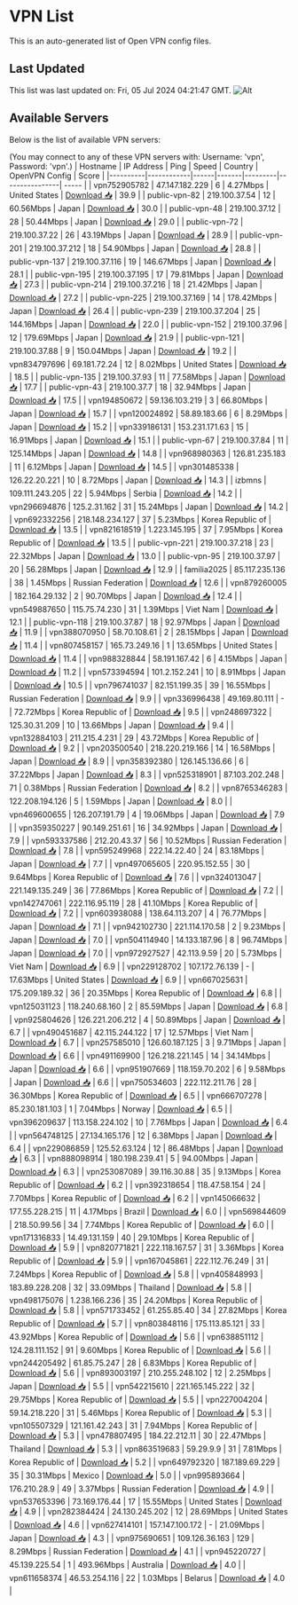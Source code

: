 # VPN List

This is an auto-generated list of Open VPN config files.

## Last Updated

This list was last updated on: Fri, 05 Jul 2024 04:21:47 GMT.
![Alt](https://repobeats.axiom.co/api/embed/186b98318ef1479477931607c1ad7d823f12451f.svg "Repobeats analytics image")

## Available Servers

Below is the list of available VPN servers:

(You may connect to any of these VPN servers with: Username: 'vpn', Password: 'vpn'.)
| Hostname | IP Address | Ping | Speed | Country | OpenVPN Config | Score |
|----------|------------|------|-------|---------|----------------| ----- |
| vpn752905782 | 47.147.182.229 | 6 | 4.27Mbps | United States | [Download 📥](./configs/server_0_US.ovpn) | 39.9 |
| public-vpn-82 | 219.100.37.54 | 12 | 60.56Mbps | Japan | [Download 📥](./configs/server_1_JP.ovpn) | 30.0 |
| public-vpn-48 | 219.100.37.12 | 28 | 50.44Mbps | Japan | [Download 📥](./configs/server_2_JP.ovpn) | 29.0 |
| public-vpn-72 | 219.100.37.22 | 26 | 43.19Mbps | Japan | [Download 📥](./configs/server_3_JP.ovpn) | 28.9 |
| public-vpn-201 | 219.100.37.212 | 18 | 54.90Mbps | Japan | [Download 📥](./configs/server_4_JP.ovpn) | 28.8 |
| public-vpn-137 | 219.100.37.116 | 19 | 146.67Mbps | Japan | [Download 📥](./configs/server_5_JP.ovpn) | 28.1 |
| public-vpn-195 | 219.100.37.195 | 17 | 79.81Mbps | Japan | [Download 📥](./configs/server_6_JP.ovpn) | 27.3 |
| public-vpn-214 | 219.100.37.216 | 18 | 21.42Mbps | Japan | [Download 📥](./configs/server_7_JP.ovpn) | 27.2 |
| public-vpn-225 | 219.100.37.169 | 14 | 178.42Mbps | Japan | [Download 📥](./configs/server_8_JP.ovpn) | 26.4 |
| public-vpn-239 | 219.100.37.204 | 25 | 144.16Mbps | Japan | [Download 📥](./configs/server_9_JP.ovpn) | 22.0 |
| public-vpn-152 | 219.100.37.96 | 12 | 179.69Mbps | Japan | [Download 📥](./configs/server_10_JP.ovpn) | 21.9 |
| public-vpn-121 | 219.100.37.88 | 9 | 150.04Mbps | Japan | [Download 📥](./configs/server_11_JP.ovpn) | 19.2 |
| vpn834797696 | 69.181.72.24 | 12 | 8.02Mbps | United States | [Download 📥](./configs/server_12_US.ovpn) | 18.5 |
| public-vpn-135 | 219.100.37.93 | 11 | 77.58Mbps | Japan | [Download 📥](./configs/server_13_JP.ovpn) | 17.7 |
| public-vpn-43 | 219.100.37.7 | 18 | 32.94Mbps | Japan | [Download 📥](./configs/server_14_JP.ovpn) | 17.5 |
| vpn194850672 | 59.136.103.219 | 3 | 66.80Mbps | Japan | [Download 📥](./configs/server_15_JP.ovpn) | 15.7 |
| vpn120024892 | 58.89.183.66 | 6 | 8.29Mbps | Japan | [Download 📥](./configs/server_16_JP.ovpn) | 15.2 |
| vpn339186131 | 153.231.171.63 | 15 | 16.91Mbps | Japan | [Download 📥](./configs/server_17_JP.ovpn) | 15.1 |
| public-vpn-67 | 219.100.37.84 | 11 | 125.14Mbps | Japan | [Download 📥](./configs/server_18_JP.ovpn) | 14.8 |
| vpn968980363 | 126.81.235.183 | 11 | 6.12Mbps | Japan | [Download 📥](./configs/server_19_JP.ovpn) | 14.5 |
| vpn301485338 | 126.22.20.221 | 10 | 8.72Mbps | Japan | [Download 📥](./configs/server_20_JP.ovpn) | 14.3 |
| izbmns | 109.111.243.205 | 22 | 5.94Mbps | Serbia | [Download 📥](./configs/server_21_RS.ovpn) | 14.2 |
| vpn296694876 | 125.2.31.162 | 31 | 15.24Mbps | Japan | [Download 📥](./configs/server_22_JP.ovpn) | 14.2 |
| vpn692332256 | 218.148.234.127 | 37 | 5.23Mbps | Korea Republic of | [Download 📥](./configs/server_23_KR.ovpn) | 13.5 |
| vpn821618519 | 1.223.145.195 | 37 | 7.95Mbps | Korea Republic of | [Download 📥](./configs/server_24_KR.ovpn) | 13.5 |
| public-vpn-221 | 219.100.37.218 | 23 | 22.32Mbps | Japan | [Download 📥](./configs/server_25_JP.ovpn) | 13.0 |
| public-vpn-95 | 219.100.37.97 | 20 | 56.28Mbps | Japan | [Download 📥](./configs/server_26_JP.ovpn) | 12.9 |
| familia2025 | 85.117.235.136 | 38 | 1.45Mbps | Russian Federation | [Download 📥](./configs/server_27_RU.ovpn) | 12.6 |
| vpn879260005 | 182.164.29.132 | 2 | 90.70Mbps | Japan | [Download 📥](./configs/server_28_JP.ovpn) | 12.4 |
| vpn549887650 | 115.75.74.230 | 31 | 1.39Mbps | Viet Nam | [Download 📥](./configs/server_29_VN.ovpn) | 12.1 |
| public-vpn-118 | 219.100.37.87 | 18 | 92.97Mbps | Japan | [Download 📥](./configs/server_30_JP.ovpn) | 11.9 |
| vpn388070950 | 58.70.108.61 | 2 | 28.15Mbps | Japan | [Download 📥](./configs/server_31_JP.ovpn) | 11.4 |
| vpn807458157 | 165.73.249.16 | 1 | 13.65Mbps | United States | [Download 📥](./configs/server_32_US.ovpn) | 11.4 |
| vpn988328844 | 58.191.167.42 | 6 | 4.15Mbps | Japan | [Download 📥](./configs/server_33_JP.ovpn) | 11.2 |
| vpn573394594 | 101.2.152.241 | 10 | 8.91Mbps | Japan | [Download 📥](./configs/server_34_JP.ovpn) | 10.5 |
| vpn796741037 | 82.151.199.35 | 39 | 16.55Mbps | Russian Federation | [Download 📥](./configs/server_35_RU.ovpn) | 9.9 |
| vpn336996438 | 49.169.80.111 | - | 72.72Mbps | Korea Republic of | [Download 📥](./configs/server_36_KR.ovpn) | 9.5 |
| vpn248697322 | 125.30.31.209 | 10 | 13.66Mbps | Japan | [Download 📥](./configs/server_37_JP.ovpn) | 9.4 |
| vpn132884103 | 211.215.4.231 | 29 | 43.72Mbps | Korea Republic of | [Download 📥](./configs/server_38_KR.ovpn) | 9.2 |
| vpn203500540 | 218.220.219.166 | 14 | 16.58Mbps | Japan | [Download 📥](./configs/server_39_JP.ovpn) | 8.9 |
| vpn358392380 | 126.145.136.66 | 6 | 37.22Mbps | Japan | [Download 📥](./configs/server_40_JP.ovpn) | 8.3 |
| vpn525318901 | 87.103.202.248 | 71 | 0.38Mbps | Russian Federation | [Download 📥](./configs/server_41_RU.ovpn) | 8.2 |
| vpn8765346283 | 122.208.194.126 | 5 | 1.59Mbps | Japan | [Download 📥](./configs/server_42_JP.ovpn) | 8.0 |
| vpn469600655 | 126.207.191.79 | 4 | 19.06Mbps | Japan | [Download 📥](./configs/server_43_JP.ovpn) | 7.9 |
| vpn359350227 | 90.149.251.61 | 16 | 34.92Mbps | Japan | [Download 📥](./configs/server_44_JP.ovpn) | 7.9 |
| vpn593337586 | 212.20.43.37 | 56 | 10.52Mbps | Russian Federation | [Download 📥](./configs/server_45_RU.ovpn) | 7.8 |
| vpn595249968 | 222.14.22.40 | 24 | 83.18Mbps | Japan | [Download 📥](./configs/server_46_JP.ovpn) | 7.7 |
| vpn497065605 | 220.95.152.55 | 30 | 9.64Mbps | Korea Republic of | [Download 📥](./configs/server_47_KR.ovpn) | 7.6 |
| vpn324013047 | 221.149.135.249 | 36 | 77.86Mbps | Korea Republic of | [Download 📥](./configs/server_48_KR.ovpn) | 7.2 |
| vpn142747061 | 222.116.95.119 | 28 | 41.10Mbps | Korea Republic of | [Download 📥](./configs/server_49_KR.ovpn) | 7.2 |
| vpn603938088 | 138.64.113.207 | 4 | 76.77Mbps | Japan | [Download 📥](./configs/server_50_JP.ovpn) | 7.1 |
| vpn942102730 | 221.114.170.58 | 2 | 9.23Mbps | Japan | [Download 📥](./configs/server_51_JP.ovpn) | 7.0 |
| vpn504114940 | 14.133.187.96 | 8 | 96.74Mbps | Japan | [Download 📥](./configs/server_52_JP.ovpn) | 7.0 |
| vpn972927527 | 42.113.9.59 | 20 | 5.73Mbps | Viet Nam | [Download 📥](./configs/server_53_VN.ovpn) | 6.9 |
| vpn229128702 | 107.172.76.139 | - | 17.63Mbps | United States | [Download 📥](./configs/server_54_US.ovpn) | 6.9 |
| vpn667025631 | 175.209.189.32 | 36 | 20.35Mbps | Korea Republic of | [Download 📥](./configs/server_55_KR.ovpn) | 6.8 |
| vpn125031123 | 118.240.68.160 | 2 | 85.59Mbps | Japan | [Download 📥](./configs/server_56_JP.ovpn) | 6.8 |
| vpn925804626 | 126.221.206.212 | 4 | 50.89Mbps | Japan | [Download 📥](./configs/server_57_JP.ovpn) | 6.7 |
| vpn490451687 | 42.115.244.122 | 17 | 12.57Mbps | Viet Nam | [Download 📥](./configs/server_58_VN.ovpn) | 6.7 |
| vpn257585010 | 126.60.187.125 | 3 | 9.71Mbps | Japan | [Download 📥](./configs/server_59_JP.ovpn) | 6.6 |
| vpn491169900 | 126.218.221.145 | 14 | 34.14Mbps | Japan | [Download 📥](./configs/server_60_JP.ovpn) | 6.6 |
| vpn951907669 | 118.159.70.202 | 6 | 9.58Mbps | Japan | [Download 📥](./configs/server_61_JP.ovpn) | 6.6 |
| vpn750534603 | 222.112.211.76 | 28 | 36.30Mbps | Korea Republic of | [Download 📥](./configs/server_62_KR.ovpn) | 6.5 |
| vpn666707278 | 85.230.181.103 | 1 | 7.04Mbps | Norway | [Download 📥](./configs/server_63_NO.ovpn) | 6.5 |
| vpn396209637 | 113.158.224.102 | 10 | 7.76Mbps | Japan | [Download 📥](./configs/server_64_JP.ovpn) | 6.4 |
| vpn564748125 | 27.134.165.176 | 12 | 6.38Mbps | Japan | [Download 📥](./configs/server_65_JP.ovpn) | 6.4 |
| vpn229086859 | 125.52.63.124 | 12 | 86.48Mbps | Japan | [Download 📥](./configs/server_66_JP.ovpn) | 6.3 |
| vpn888098914 | 180.198.239.41 | 5 | 94.00Mbps | Japan | [Download 📥](./configs/server_67_JP.ovpn) | 6.3 |
| vpn253087089 | 39.116.30.88 | 35 | 9.13Mbps | Korea Republic of | [Download 📥](./configs/server_68_KR.ovpn) | 6.2 |
| vpn392318654 | 118.47.58.154 | 24 | 7.70Mbps | Korea Republic of | [Download 📥](./configs/server_69_KR.ovpn) | 6.2 |
| vpn145066632 | 177.55.228.215 | 11 | 4.17Mbps | Brazil | [Download 📥](./configs/server_70_BR.ovpn) | 6.0 |
| vpn569844609 | 218.50.99.56 | 34 | 7.74Mbps | Korea Republic of | [Download 📥](./configs/server_71_KR.ovpn) | 6.0 |
| vpn171316833 | 14.49.131.159 | 40 | 29.10Mbps | Korea Republic of | [Download 📥](./configs/server_72_KR.ovpn) | 5.9 |
| vpn820771821 | 222.118.167.57 | 31 | 3.36Mbps | Korea Republic of | [Download 📥](./configs/server_73_KR.ovpn) | 5.9 |
| vpn167045861 | 222.112.76.249 | 31 | 7.24Mbps | Korea Republic of | [Download 📥](./configs/server_74_KR.ovpn) | 5.8 |
| vpn405848993 | 183.89.228.208 | 32 | 33.09Mbps | Thailand | [Download 📥](./configs/server_75_TH.ovpn) | 5.8 |
| vpn498175076 | 1.238.166.236 | 35 | 24.20Mbps | Korea Republic of | [Download 📥](./configs/server_76_KR.ovpn) | 5.8 |
| vpn571733452 | 61.255.85.40 | 34 | 27.82Mbps | Korea Republic of | [Download 📥](./configs/server_77_KR.ovpn) | 5.7 |
| vpn803848116 | 175.113.85.121 | 33 | 43.92Mbps | Korea Republic of | [Download 📥](./configs/server_78_KR.ovpn) | 5.6 |
| vpn638851112 | 124.28.111.152 | 91 | 9.60Mbps | Korea Republic of | [Download 📥](./configs/server_79_KR.ovpn) | 5.6 |
| vpn244205492 | 61.85.75.247 | 28 | 6.83Mbps | Korea Republic of | [Download 📥](./configs/server_80_KR.ovpn) | 5.6 |
| vpn893003197 | 210.255.248.102 | 12 | 2.25Mbps | Japan | [Download 📥](./configs/server_81_JP.ovpn) | 5.5 |
| vpn542215610 | 221.165.145.222 | 32 | 29.75Mbps | Korea Republic of | [Download 📥](./configs/server_82_KR.ovpn) | 5.5 |
| vpn227004204 | 59.14.218.220 | 31 | 5.46Mbps | Korea Republic of | [Download 📥](./configs/server_83_KR.ovpn) | 5.3 |
| vpn105507329 | 121.161.42.243 | 31 | 7.94Mbps | Korea Republic of | [Download 📥](./configs/server_84_KR.ovpn) | 5.3 |
| vpn478807495 | 184.22.212.11 | 30 | 22.47Mbps | Thailand | [Download 📥](./configs/server_85_TH.ovpn) | 5.3 |
| vpn863519683 | 59.29.9.9 | 31 | 7.81Mbps | Korea Republic of | [Download 📥](./configs/server_86_KR.ovpn) | 5.2 |
| vpn649792320 | 187.189.69.229 | 35 | 30.31Mbps | Mexico | [Download 📥](./configs/server_87_MX.ovpn) | 5.0 |
| vpn995893664 | 176.210.28.9 | 49 | 3.37Mbps | Russian Federation | [Download 📥](./configs/server_88_RU.ovpn) | 4.9 |
| vpn537653396 | 73.169.176.44 | 17 | 15.55Mbps | United States | [Download 📥](./configs/server_89_US.ovpn) | 4.9 |
| vpn282384424 | 24.130.245.202 | 12 | 28.69Mbps | United States | [Download 📥](./configs/server_90_US.ovpn) | 4.6 |
| vpn627414101 | 157.147.100.172 | - | 21.09Mbps | Japan | [Download 📥](./configs/server_91_JP.ovpn) | 4.3 |
| vpn975690651 | 109.126.36.163 | 129 | 8.29Mbps | Russian Federation | [Download 📥](./configs/server_92_RU.ovpn) | 4.1 |
| vpn945220727 | 45.139.225.54 | 1 | 493.96Mbps | Australia | [Download 📥](./configs/server_93_AU.ovpn) | 4.0 |
| vpn611658374 | 46.53.254.116 | 22 | 1.03Mbps | Belarus | [Download 📥](./configs/server_94_BY.ovpn) | 4.0 |
